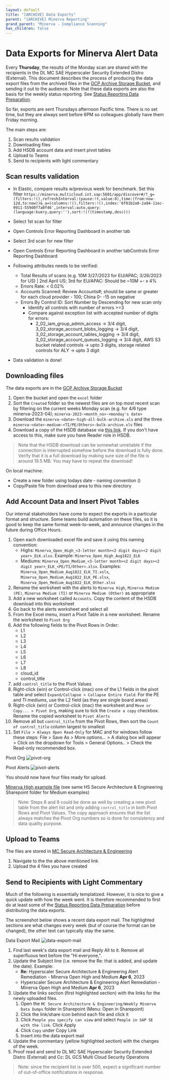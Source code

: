 ```yaml
---
layout: default
title: "[ARCHIVE] Data Exports"
parent: "[ARCHIVE] Minerva Reporting"
grand_parent: "Minerva - Compliance Scanning"
has_children: false
---
```


# Data Exports for Minerva Alert Data

Every **Thursday**, the results of the Monday scan are shared with the recipients in the DL MC SAE Hyperscaler Security Extended Distro (External). This document describes the process of producing the data export files from the archived files in the [GCP Archive Storage Bucket](https://console.cloud.google.com/storage/browser/elastic-data-archive-bucket;tab=objects?forceOnBucketsSortingFiltering=false&authuser=0&orgonly=true&project=sap-mcsec-inspec-prod&supportedpurview=organizationId,project&prefix=&forceOnObjectsSortingFiltering=false&rapt=AEjHL4P2X3UULQXGFV97ML0SUcQIu1bcPLjfK4mDRUhUNkpQtYCUt7DYbgBe1AGev_Ld9IUiMClUBjG40EuYtETWOjdlmjKJ7w&pli=1), and sending it out to the audience. Note that these data exports are also the basis for the weekly status reporting. See [Status Reporting Data Preparation](status_reporting_data_prep.md).

So far, exports are sent Thursdays afternoon Pacific time. There is no set time, but they are always sent before 6PM so colleagues globally have them Friday morning.

The main steps are:

1. Scan results validation
2. Downloading files
3. Add HSDB account data and insert pivot tables
4. Upload to Teams
5. Send to recipients with light commentary

## Scan results validation

- In Elastic, compare results w/previous week for benchmark. Set this filter `https://minerva.multicloud.int.sap:5601/app/discover#/?_g=(filters:!(),refreshInterval:(pause:!t,value:0),time:(from:now-12d,to:now))&_a=(columns:!(),filters:!(),index:'6f81b2a0-2a94-11ec-9911-559d0f7a0f46',interval:auto,query:(language:kuery,query:''),sort:!(!(timestamp,desc)))`

- Select 1st scan for filter
- Open Controls Error Reporting Dashboard in another tab
- Select 3rd scan for new filter
- Open Controls Error Reporting Dashboard in another tabControls Error Reporting Dashboard
- Following attributes needs to be verified:
  - Total Results of scans (e.g. 10M 3/27/2023 for EU/APAC; 3/26/2023 for US) | 2nd April US; 3rd for EU/APAC: Should be ~10M +- x 4%
  - Errors Rate: < 0.02%
  - Accounts Scanned: Review Accounts#; should be same or greater for each cloud provider - 100; China 0- -15 on negative
  - Errors By Control ID: Sort Number by Descending for new scan only
    - Identify all controls with number of errors >=3
    - Compare against exception list with accepted number of digits for errors:
      - 2_02_iam_group_admin_access -> 3/4 digit, 3_02_storage_account_blobs_logging -> 3/4 digit, 3_02_storage_account_tables_logging -> 3/4 digit, 3_02_storage_account_queues_logging -> 3/4 digit, AWS S3 bucket related controls -> upto 3 digits, storage related controls for ALY -> upto 3 digit
- Data validation is done!

## Downloading files

The data exports are in the [GCP Archive Storage Bucket](https://console.cloud.google.com/storage/browser/elastic-data-archive-bucket;tab=objects?forceOnBucketsSortingFiltering=false&authuser=0&orgonly=true&project=sap-mcsec-inspec-prod&supportedpurview=organizationId,project&prefix=&forceOnObjectsSortingFiltering=false&rapt=AEjHL4P2X3UULQXGFV97ML0SUcQIu1bcPLjfK4mDRUhUNkpQtYCUt7DYbgBe1AGev_Ld9IUiMClUBjG40EuYtETWOjdlmjKJ7w&pli=1)

1. Open the bucket and open the `excel` folder
2. Sort the `Created` folder so the newest files are on top most recent scan by filtering on the current weeks Monday scan (e.g. for 4/6 type minerva-2023-04); `minerva-2023-<month_no>-<monday's date>`
3. Download the `minerva-<date>-high-all-bulk-archive.xls` and the three `minerva-<date>-medium-<TI/PE/Others>-bulk-archive.xls` files
4. Download a copy of the HSDB database via [this link](https://db.multicloud.int.sap/creator/accounts.csv). If you don't have access to this, make sure you have Reader role in HSDB.

> Note that the HSDB download can be somewhat unreliable if the connection is interrupted somehow before the download is fully done. Verify that it is a full download by making sure size of the file is around 19.5 MB. You may have to repeat the download!

On local machine:

- Create a new folder using todays date - naming convention <todays date> (<scan date>)
- Copy/Paste file from download area to this new directory

## Add Account Data and Insert Pivot Tables

Our internal stakeholders have come to expect the exports in a particular format and structure. Some teams build automation on these files, so it is good to keep the same format week-to-week, and announce changes in the future during Office Hours.

1. Open each downloaded excel file and save it using this naming convention:
   - Highs: `Minerva_Open_High_<3-letter month><2 digit days><2 digit year>_ELK.xlsx`. Example: `Minerva_Open_High_Aug1822_ELK`
   - Mediums: `Minerva_Open_Medium_<3-letter month><2 digit days><2 digit year>_ELK_<PE/TI/Other>.xlsx`. Examples: `Minerva_Open_Medium_Aug1822_ELK_TI.xslx`, `Minerva_Open_Medium_Aug1822_ELK_PE.xlsx`, `Minerva_Open_Medium_Aug1822_ELK_Other.xlsx`
2. Rename the worksheet with the alerts to `Minerva High`, `Minerva Medium (PE)`, `Minerva Medium (TI)` or `Minerva Medium (Other)` as appropriate
3. Add a new worksheet called `Accounts`. Copy the content of the HSDB download into this worksheet
4. Go back to the alerts worksheet and select all
5. From the Excel menu, insert a Pivot Table in a new worksheet. Rename the worksheet to `Pivot Org`
6. Add the following fields to the Pivot Rows in Order:
   - L1
   - L2
   - L3
   - L4
   - L5
   - L6
   - L7
   - L8
   - cloud_id
   - control_title
7. add `control_title` to the Pivot Values
8. Right-click (win) or Control-click (mac) one of the L1 fields in the pivot table and select `Expand/Collapse > Collapse Entire Field`. For the PE and TI mediums, use the L2 field (as they are single board areas)
9. Right-click (win) or Control-click (mac) the worksheet and `Move or Copy... > Pivot Org`, making sure to tick the `Create a copy` checkbox. Rename the copied worksheet to `Pivot Alerts`
10. Remove all but `control_title` from the Pivot Rows, then sort the `Count of control_title` column largest to smallest
11. Set `File > Always Open Read-Only` for MAC and for windows follow these steps: File > Save As > More options... > A dialog box will appear > Click on the dropdown for Tools > General Options.. > Check the Read-only recommended box.

Pivot Org
![pivot-org](/assets/docs-images/minerva_reporting/pivot-org.png)

Pivot Alerts
![pivot-alerts](/assets/docs-images/minerva_reporting/pivot-alerts.png)

You should now have four files ready for upload.

[Minerva High example file](https://sap.sharepoint.com/:x:/r/teams/MCSecureArchandEngineering/_layouts/15/Doc.aspx?sourcedoc=%7B697AE438-BC22-40AD-9C8A-EA3AD09BA9A0%7D&file=Minerva_Open_High_Apr0623_ELK.xlsx&action=default&mobileredirect=true) (see same HS Secure Architecture & Engineering Sharepoint folder for Medium examples)

> Note: Steps 8 and 9 could be done as well by creating a new pivot table from the alert list and only adding `control_title` in both Pivot Rows and Pivot Values. The copy approach ensures that the list always matches the Pivot Org numbers so is done for consistency and data quality purpose.

## Upload to Teams

The files are stored in [MC Secure Architecture & Engineering](https://sap.sharepoint.com/teams/MCSecureArchandEngineering/Shared%20Documents/Forms/AllItems.aspx?RootFolder=%2Fteams%2FMCSecureArchandEngineering%2FShared%20Documents%2FGeneral%2FWeekly%20Minerva%20Data%20Dumps&FolderCTID=0x012000BD28024DFDAF47468E69380606887991)

1. Navigate to the the above mentioned link
2. Upload the 4 files you have created

## Send to Recipients with Light Commentary

Much of the following is essentially templatized. However, it is nice to give a quick update with how the week went. It is therefore recommended to first do at least some of the [Status Reporting Data Preparation](status_reporting_dataprep.md) before distributing the data exports.

The screenshot below shows a recent data export mail. The highlighted sections are what changes every week (but of course the format can be changed), the other text can typically stay the same.

Data Export Mail
![data-export-mail](/assets/docs-images/minerva_reporting/data-export-mail.png)

1. Find last week's data export mail and Reply All to it. Remove all superfluous text before the "Hi everyone,".
2. Update the Subject line (i.e. remove the Re: that is added, and update the date). Example:
   - **Re:** Hyperscaler Secure Architecture & Engineering Alert Remediation - Minerva Open High and Medium **Apr 6**, 2023
   - Hyperscaler Secure Architecture & Engineering Alert Remediation - Minerva Open High and Medium **Apr 6**, 2023
3. Update the links section (first highlighted section) with the links for the newly uploaded files.
   1. Open the `MC Secure Architecture & Engineering/Weekly Minerva Data Dumps` folder in Sharepoint (Menu: Open in Sharepoint)
   2. Click the link/share icon behind each file and click it
   3. Click `People you specify can view` and select `People in SAP SE with the link`. Click Apply
   4. Click `Copy` under Copy Link
   5. Insert into the data export mail
4. Update the commentary (yellow highlighted section) with the changes of the week.
5. Proof read and send to DL MC SAE Hyperscaler Security Extended Distro (External) and Cc: DL GCS Multi Cloud Security Operations

> Note: since the recipient list is over 500, expect a significant number of out-of-office notifications in response.
